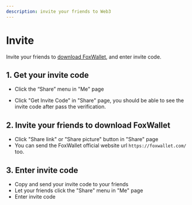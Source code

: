 ```yaml
---
description: invite your friends to Web3
---
```


# Invite
Invite your friends to [download FoxWallet](https://foxwallet.com/download), and enter invite code.

## 1. Get your invite code

* Click the “Share” menu in "Me" page

* Click "Get Invite Code" in "Share" page, you should be able to see the invite code after pass the verification.

## 2. Invite your friends to download FoxWallet

* Click "Share link" or "Share picture" button in "Share" page 
* You can send the FoxWallet official website url `https://foxwallet.com/` too.

## 3. Enter invite code

* Copy and send your invite code to your friends
* Let your friends click the "Share" menu in "Me" page
* Enter invite code